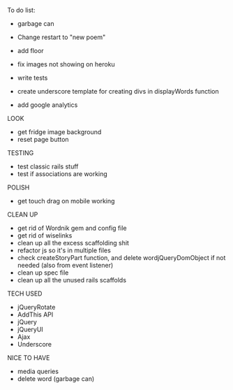To do list:
- garbage can
- Change restart to "new poem"
- add floor
- fix images not showing on heroku
- write tests
- create underscore template for creating divs in displayWords function

- add google analytics

LOOK
- get fridge image background
- reset page button

TESTING
- test classic rails stuff
- test if associations are working

POLISH
- get touch drag on mobile working

CLEAN UP 
- get rid of Wordnik gem and config file
- get rid of wiselinks
- clean up all the excess scaffolding shit
- refactor js so it's in multiple files
- check createStoryPart function, and delete wordjQueryDomObject if not needed (also from event listener)
- clean up spec file
- clean up all the unused rails scaffolds

TECH USED
- jQueryRotate
- AddThis API
- jQuery
- jQueryUI
- Ajax
- Underscore

NICE TO HAVE
- media queries
- delete word (garbage can)